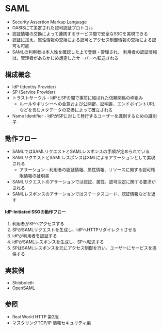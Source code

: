 # SAML
- Security Assertion Markup Language
- OASISにて策定された認可認証プロトコル
- 認証情報の交換によって連携するサービス間で安全なSSOを実現できる
- 認証に加え、属性情報の交換による認可とアクセス制御情報の交換による認可も可能
- SAMLの利用者は本人性を確認した上で登録・管理され、
  利用者の認証情報は、管理者があらかじめ想定したサーバーへ転送される

## 構成概念
- IdP (Identity Provider)
- SP (Service Provider)
- トラストサークル - IdPとSPの間で事前に結ばれた信頼関係の枠組み
  - ルールやポリシーへの合意および公開鍵、証明書、エンドポイントURLなどを含むメタデータの交換によって確立される
- Name Identifier - IdPがSPに対して発行するユーザーを識別するための識別子

## 動作フロー
- SAMLではSAMLリクエストとSAMLレスポンスの手順が定められている
- SAMLリクエストとSAMLレスポンスはXMLによるアサーションとして実現される
  - アサーション - 利用者の認証情報、属性情報、リソースに関する認可権限情報の証明書
- SAMLリクエストのアサーションでは認証、属性、認可決定に関する要求がされる
- SAMLレスポンスのアサーションではステータスコード、認証情報などを返す

#### IdP-Initiated SSOの動作フロー
1. 利用者がSPへアクセスする
2. SPがSAMLリクエストを生成し、IdPへHTTPリダイレクトさせる
3. IdPが利用者を認証する
4. IdPがSAMLレスポンスを生成し、SPへ転送する
5. SPはSAMLレスポンスを元にアクセス制御を行い、ユーザーにサービスを提供する

## 実装例
- Shibboleth
- OpenSAML

## 参照
- Real World HTTP 第2版
- マスタリングTCP/IP 情報セキュリティ編

